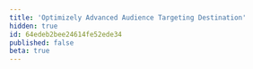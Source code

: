 ```yaml
---
title: 'Optimizely Advanced Audience Targeting Destination'
hidden: true
id: 64edeb2bee24614fe52ede34
published: false
beta: true
---
```

